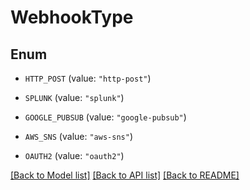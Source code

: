 # WebhookType

## Enum


* `HTTP_POST` (value: `"http-post"`)

* `SPLUNK` (value: `"splunk"`)

* `GOOGLE_PUBSUB` (value: `"google-pubsub"`)

* `AWS_SNS` (value: `"aws-sns"`)

* `OAUTH2` (value: `"oauth2"`)


[[Back to Model list]](../README.md#documentation-for-models) [[Back to API list]](../README.md#documentation-for-api-endpoints) [[Back to README]](../README.md)


